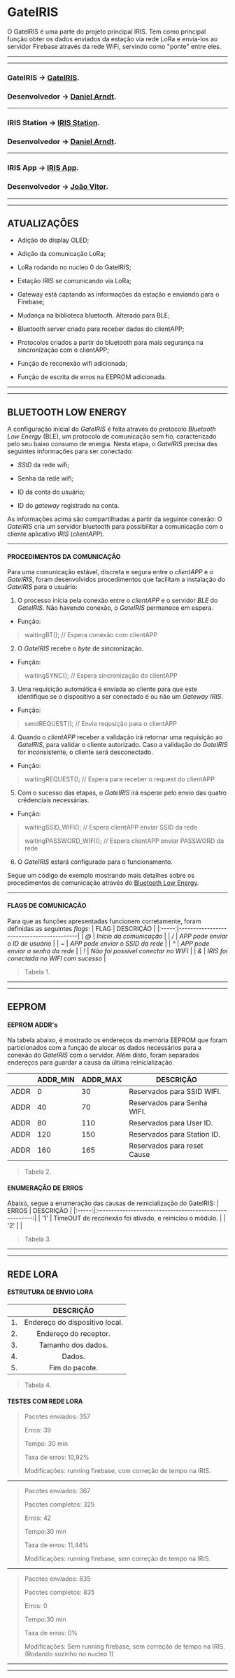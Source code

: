 # GateIRIS 
O GateIRIS é uma parte do projeto principal IRIS. Tem como principal função obter os dados enviados da estação via rede LoRa e envia-los ao servidor Firebase através da rede WiFi, servindo como "ponte" entre eles.

-------------------------------------------------------------------------------
-------------------------------------------------------------------------------
### GateIRIS -> [GateIRIS](https://github.com/SI-ART/GateIRIS).
### Desenvolvedor -> [Daniel Arndt](https://github.com/Chimeric-arch).
-------------------------------------------------------------------------------
### IRIS Station  -> [IRIS Station](https://github.com/I-grow/Station_IRIS).
### Desenvolvedor -> [Daniel Arndt](https://github.com/Chimeric-arch).
-------------------------------------------------------------------------------
### IRIS App -> [IRIS App](https://github.com/I-grow/App_IRIS).
### Desenvolvedor -> [João Vitor](https://github.com/jajao1).
-------------------------------------------------------------------------------
-------------------------------------------------------------------------------
##  ATUALIZAÇÕES

- Adição do display OLED;

- Adição da comunicação LoRa;

- LoRa rodando no nucleo 0 do GateIRIS;

- Estação IRIS se comunicando via LoRa;

- Gateway está captando as informações da estação e enviando para o Firebase;

- Mudança na biblioteca bluetooth. Alterado para BLE;

- Bluetooth server criado para receber dados do clientAPP;

- Protocolos criados a partir do bluetooth para mais segurança na sincronização com o clientAPP;

- Função de reconexão wifi adicionada;

- Função de escrita de erros na EEPROM adicionada.
-------------------------------------------------------------------------------
-------------------------------------------------------------------------------
## BLUETOOTH LOW ENERGY
A configuração inicial do *GateIRIS* é feita através do protocolo *Bluetooth Low Energy* (BLE), um protocolo de comunicação sem fio, caracterizado pelo seu baixo consumo de energia. Nesta etapa, o *GateIRIS* precisa das seguintes informações para ser conectado: 

- *SSID* da rede wifi;

- Senha da rede wifi;

- ID da conta do usuário;

- ID do *gateway* registrado na conta.

As informações acima são compartilhadas a partir da seguinte conexão: O *GateIRIS* cria um servidor bluetooth para possibilitar a comunicação com o cliente aplicativo *IRIS* (*clientAPP*).

-------------------------------------------------------------------------------
#### PROCEDIMENTOS DA COMUNICAÇÃO
Para uma comunicação estável, discreta e segura entre o *clientAPP* e o *GateIRIS*, foram desenvolvidos procedimentos que facilitam a instalação do *GateIRIS* para o usuário:

1. O processo inicia pela conexão entre o *clientAPP* e o servidor *BLE* do *GateIRIS*. Não havendo conexão, o *GateIRIS* permanece em espera.
- Função:
> waitingBT();            // Espera conexão com clientAPP

2. O *GateIRIS* recebe o *byte* de sincronização.
- Função:
> waitingSYNC();          // Espera sincronização do clientAPP

3. Uma requisição automática é enviada ao cliente para que este identifique se o dispositivo a ser conectado é ou não um *Gateway IRIS*. 
- Função:
> sendREQUEST();          // Envia requsição para o clientAPP

4. Quando o *clientAPP* receber a validação irá retornar uma requisição ao *GateIRIS*, para validar o cliente autorizado. Caso a validação do *GateIRIS* for inconsistente, o cliente será desconectado.
- Função:
> waitingREQUEST();       // Espera para receber o request do clientAPP

5. Com o sucesso das etapas, o *GateIRIS* irá esperar pelo envio das quatro crêdenciais necessárias.
- Função:
>  waitingSSID_WIFI();     // Espera clientAPP enviar SSID da rede
>  
>  waitingPASSWORD_WIFI(); // Espera clientAPP enviar PASSWORD da rede


6. O *GateIRIS* estará configurado para o funcionamento.

Segue um código de exemplo mostrando mais detalhes sobre os procedimentos de comunicação através do [Bluetooth Low Energy](https://github.com/SI-ART/GateIRIS/blob/main/Examples/BLE_GateIRIS/BLE_GateIRIS.ino).

-------------------------------------------------------------------------------
#### FLAGS DE COMUNICAÇÃO
Para que as funções apresentadas funcionem corretamente, foram definidas as seguintes *flags*:
|  FLAG | DESCRIÇÃO                                |
|:-----:|------------------------------------------|
|  *@*  | *Início da comunicação*                  |
|  */*  | *APP pode enviar o ID de usuário*        |
|  *~*  | *APP pode enviar o SSID da rede*         |
|  *^*  | *APP pode enviar a senha da rede*        |
|  *!*  | *Não foi possível conectar no WIFI*      |
|  *&*  | *IRIS foi conectada no WIFI com sucesso* |
> Tabela 1.

-------------------------------------------------------------------------------
-------------------------------------------------------------------------------
## EEPROM 

#### EEPROM ADDR's               	
Na tabela abaixo, é mostrado os endereços da memória EEPROM que foram particionados com a função de alocar os dados necessários para a conexão do *GateIRIS* com o servidor. Além disto, foram separados endereços para guardar a causa da última reinicialização.

|      | ADDR_MIN | ADDR_MAX | DESCRIÇÃO                   |
|:----:|----------|----------|-----------------------------|
| ADDR |   0      |  30      | Reservados para SSID WIFI.  |
| ADDR |  40      |  70      | Reservados para Senha WIFI. |
| ADDR |  80      | 110      | Reservados para User ID.    |
| ADDR | 120      | 150      | Reservados para Station ID. |
| ADDR | 160      | 165      | Reservados para reset Cause | 
> Tabela 2.


#### ENUMERAÇÃO DE ERROS
Abaixo, segue a enumeração das causas de reinicialização do GateIRIS:
| ERROS |                        DESCRIÇÃO                        |
|:-----:|:-------------------------------------------------------:|
|  '1'  | TimeOUT de reconexão foi ativado, e reiniciou o módulo. |
|  '2'  |                                                         |
> Tabela 3.

-------------------------------------------------------------------------------
-------------------------------------------------------------------------------
## REDE LORA

#### ESTRUTURA DE ENVIO LORA

|    |           DESCRIÇÃO           |
|:--:|:-----------------------------:|
| 1. | Endereço do dispositivo local.|
| 2. | Endereço do receptor.         |
| 3. | Tamanho dos dados.            |
| 4. | Dados.                        |
| 5. | Fim do pacote.                |
> Tabela 4.


#### TESTES COM REDE LORA

> Pacotes enviados: 357
> 
> Erros: 39
> 
> Tempo: 30 min
> 
> Taxa de erros: 10,92%
> 
> Modificações: running firebase, com correção de tempo na IRIS.

-------------------------------------------------------------------------------

> Pacotes enviados: 367
> 
> Pacotes completos: 325
> 
> Erros: 42
> 
> Tempo:30 min
> 
> Taxa de erros: 11,44%
> 
> Modificações: running firebase, sem correção de tempo na IRIS.

-------------------------------------------------------------------------------

> Pacotes enviados: 835
> 
> Pacotes completos: 835
> 
> Erros: 0
> 
> Tempo:30 min
> 
> Taxa de erros: 0%
> 
> Modificações: Sem running firebase, sem correção de tempo na IRIS.(Rodando sozinho no nucleo 1)

-------------------------------------------------------------------------------
-------------------------------------------------------------------------------
